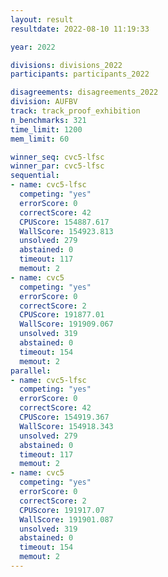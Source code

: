 ```yaml
---
layout: result
resultdate: 2022-08-10 11:19:33

year: 2022

divisions: divisions_2022
participants: participants_2022

disagreements: disagreements_2022
division: AUFBV
track: track_proof_exhibition
n_benchmarks: 321
time_limit: 1200
mem_limit: 60

winner_seq: cvc5-lfsc
winner_par: cvc5-lfsc
sequential:
- name: cvc5-lfsc
  competing: "yes"
  errorScore: 0
  correctScore: 42
  CPUScore: 154887.617
  WallScore: 154923.813
  unsolved: 279
  abstained: 0
  timeout: 117
  memout: 2
- name: cvc5
  competing: "yes"
  errorScore: 0
  correctScore: 2
  CPUScore: 191877.01
  WallScore: 191909.067
  unsolved: 319
  abstained: 0
  timeout: 154
  memout: 2
parallel:
- name: cvc5-lfsc
  competing: "yes"
  errorScore: 0
  correctScore: 42
  CPUScore: 154919.367
  WallScore: 154918.343
  unsolved: 279
  abstained: 0
  timeout: 117
  memout: 2
- name: cvc5
  competing: "yes"
  errorScore: 0
  correctScore: 2
  CPUScore: 191917.07
  WallScore: 191901.087
  unsolved: 319
  abstained: 0
  timeout: 154
  memout: 2
---
```

